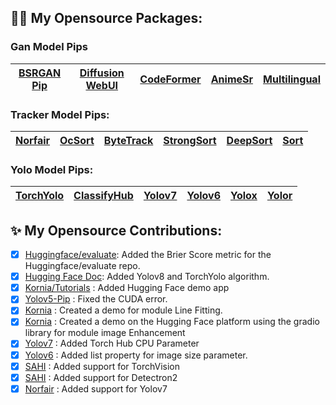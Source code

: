 ## :sauna_man: My Opensource Packages:

### Gan Model Pips
| [BSRGAN Pip](https://github.com/kadirnar/bsrgan-pip) | [Diffusion WebUI](https://github.com/kadirnar/Stable-Diffusion-ControlNet-WebUI) | [CodeFormer](https://github.com/kadirnar/codeformer-pip) | [AnimeSr](https://github.com/kadirnar/AnimeSr-Pip) | [Multilingual](https://github.com/kadirnar/Multilingual-Translaion)
| -- | -- | -- | -- | -- |

### Tracker Model Pips: 
| [Norfair](https://github.com/kadirnar/Norfair-Track) | [OcSort](https://github.com/kadirnar/ocsort-pip) |[ByteTrack](https://github.com/kadirnar/bytetrack-pip) | [StrongSort](https://github.com/kadirnar/strongsort-pip) | [DeepSort](https://github.com/kadirnar/deepsort-pip)| [Sort](https://github.com/kadirnar/sort-pip) 
| -- | -- | -- | -- | -- | -- 

### Yolo Model Pips:
| [TorchYolo](https://github.com/kadirnar/torchyolo) | [ClassifyHub](https://github.com/kadirnar/classifyhub) | [Yolov7](https://github.com/kadirnar/yolov7-pip) | [Yolov6](https://github.com/kadirnar/yolov6-pip) | [Yolox](https://github.com/kadirnar/yolox-pip) | [Yolor](https://github.com/kadirnar/yolor-pip) 
| -- | -- | -- | -- | -- | -- |


## ✨ My Opensource Contributions:
- [X] [Huggingface/evaluate](https://github.com/huggingface/evaluate/pull/275): Added the Brier Score metric for the Huggingface/evaluate repo. 
- [X] [Hugging Face Doc](https://github.com/huggingface/hub-docs/pull/639):  Added Yolov8 and TorchYolo algorithm.
- [X] [Kornia/Tutorials](https://github.com/kornia/tutorials/pull/33) : Added Hugging Face demo app
- [X] [Yolov5-Pip](https://github.com/fcakyon/yolov5-pip/pull/149) : Fixed the CUDA error.
- [X] [Kornia](https://github.com/kornia/kornia/pull/1871) : Created a demo for module Line Fitting.
- [X] [Kornia](https://github.com/kornia/kornia/pull/1886) : Created a demo on the Hugging Face platform using the gradio library for module image Enhancement
- [X] [Yolov7](https://github.com/WongKinYiu/yolov7/pull/423) : Added Torch Hub CPU Parameter 
- [X] [Yolov6](https://github.com/meituan/YOLOv6/pull/187/) : Added list property for image size parameter.
- [X] [SAHI](https://github.com/obss/sahi/pull/486) : Added support for TorchVision 
- [X] [SAHI](https://github.com/obss/sahi/pull/322) : Added support for Detectron2 
- [X] [Norfair](https://github.com/tryolabs/norfair/pull/147) : Added support for Yolov7 
